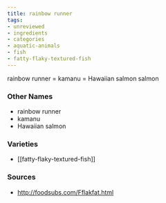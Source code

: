 ```yaml
---
title: rainbow runner
tags:
- unreviewed
- ingredients
- categories
- aquatic-animals
- fish
- fatty-flaky-textured-fish
---
```

rainbow runner = kamanu = Hawaiian salmon salmon

### Other Names

* rainbow runner
* kamanu
* Hawaiian salmon

### Varieties

* [[fatty-flaky-textured-fish]]

### Sources
* http://foodsubs.com/Fflakfat.html
